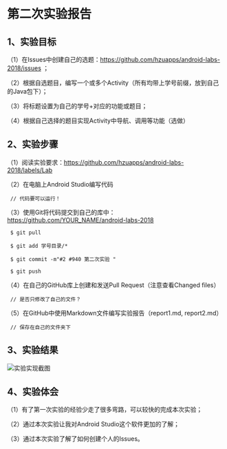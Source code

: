 # 第二次实验报告
## 1、实验目标

（1）在Issues中创建自己的选题：https://github.com/hzuapps/android-labs-2018/issues ；

（2）根据自选题目，编写一个或多个Activity（所有均带上学号前缀，放到自己的Java包下）；

（3）将标题设置为自己的学号+对应的功能或题目；

（4）根据自己选择的题目实现Activity中导航、调用等功能（选做）

## 2、实验步骤
（1）阅读实验要求：https://github.com/hzuapps/android-labs-2018/labels/Lab

（2）在电脑上Android Studio编写代码

     // 代码要可以运行！

（3）使用Git将代码提交到自己的库中：https://github.com/YOUR_NAME/android-labs-2018

     $ git pull

     $ git add 学号目录/*

     $ git commit -m"#2 #940 第二次实验 "

     $ git push

（4）在自己的GitHub库上创建和发送Pull Request（注意查看Changed files）

     // 是否只修改了自己的文件？

（5）在GitHub中使用Markdown文件编写实验报告（report1.md, report2.md）

     // 保存在自己的文件夹下
## 3、实验结果
![实验实现截图](https://raw.githubusercontent.com/ccccssxxxx/android-labs-2018/master/soft1614080902110/2.png)
## 4、实验体会

（1）有了第一次实验的经验少走了很多弯路，可以较快的完成本次实验；

（2）通过本次实验让我对Android Studio这个软件更加的了解；

（3）通过本次实验了解了如何创建个人的Issues。



